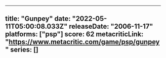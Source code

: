 
---
title: "Gunpey"
date: "2022-05-11T05:00:08.033Z"
releaseDate: "2006-11-17"
platforms: ["psp"]
score: 62
metacriticLink: "https://www.metacritic.com/game/psp/gunpey"
series: []
---
